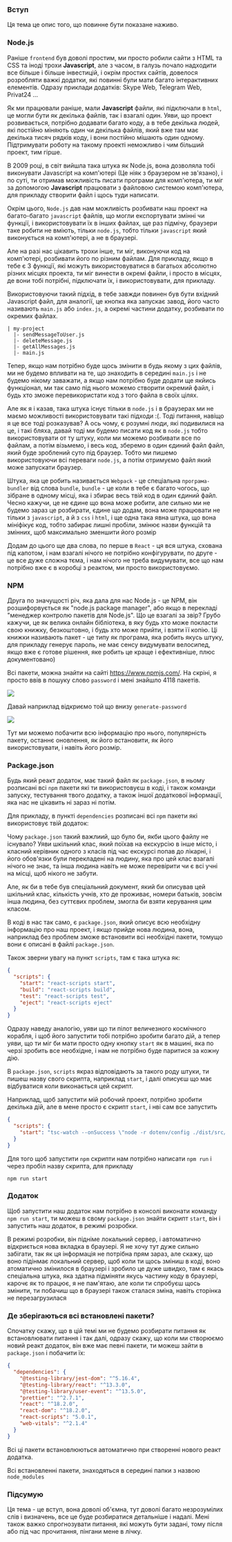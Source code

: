 ### Вступ
Ця тема це опис того, що повинне бути показане наживо. 

### Node.js

Раніше `frontend` був доволі простим, ми просто робили сайти з HTML та CSS та іноді трохи **Javascript**, але з часом, в галузь почало надходити все більше і більше інвестицій, і окрім простих сайтів, довелося розробляти важкі додатки, які повинні були мати багато інтерактивних елементів. Одразу приклади додатків: Skype Web, Telegram Web, Privat24 ... 

Як ми працювали раніше, мали **Javascript** файли, які підключали в `html`, це могли бути як декілька файлів, так і взагалі один. Уяви, що проект розвивається, потрібно додавати багато коду, а в тебе декілька людей, які постійно міняють один чи декілька файлів, який вже там має декілька тисяч рядків коду, і вони постійно мішають один одному. Підтримувати роботу на такому проекті неможливо і чим більший проект, тим гірше.

В 2009 році, в світ вийшла така штука як Node.js, вона дозволяла тобі виконувати Javascript на комп'ютері (Це ніяк з браузером не зв'язано), і по суті, ти отримав можливість писати програми для комп'ютера, ти міг за допомогою **Javascript** працювати з файловою системою комп'ютера, для прикладу створити файл і щось туди написати.

Окрім цього, `Node.js` дав нам можливість розбивати наш проект на багато-багато `javascript` файлів, що могли експортувати змінні чи функції, і використовувати їх в інших файлах, ще раз підмічу, браузери таке робити не вміють, тільки `node.js`, тобто тільки `javascript` який виконується на комп'ютері, а не в браузері.

Але на разі нас цікавить трохи інше, ти міг, виконуючи код на комп'ютері, розбивати його по різним файлам. Для прикладу, якщо в тебе є 3 функції, які можуть використовуватися в багатьох абсолютно різних місцях проекта, ти міг винести в окремі файли, і просто в місцях, де вони тобі потрібні, підключати їх, і використовувати, для прикладу.

Використовуючи такий підхід, в тебе завжди повинен був бути вхідний Javascript файл, для аналогії, це кнопка яка запускає завод, його часто називають `main.js` або `index.js`, а окремі частини додатку, розбивати по окремих файлах. 
```shell
| my-project
  |- sendMessageToUser.js
  |- deleteMessage.js
  |- getAllMessages.js
  |- main.js
```
Тепер, якщо нам потрібно буде щось змінити в будь якому з цих файлів, ми не будемо впливати на те, що знаходить в середині `main.js` і не будемо нікому заважати, а якщо нам потрібно буде додати ще якйись функціонал, ми так само під нього можемо створити окремий файл, і будь хто зможе перевикористати код з того файла в своїх цілях.

Але як я і казав, така штука існує тільки в `node.js` і в браузерах ми не маємо можливості використовувати такі підходи :(. Тоді питання, навіщо я це все тоді розказував? А ось чому, є розумні люди, які подивилися на це, і такі бляха, давай тоді ми будемо писати код як в `node.js` тобто використовувати от ту штуку, коли ми можемо розбивати все по файлам, а потім візьмемо, і весь код, зберемо в один єдиний файл файл, який буде зроблений суто під браузер. Тобто ми пишемо використовуючи всі переваги `node.js`, а потім отримуємо файл який може запускати браузер. 

Штука, яка це робить називається `Webpack` - це спеціальна `програма-bundler` від слова `bundle`, `bundle` - це коли в тебе є багато чогось, що зібране в одному місці, яка і збирає весь твій код в один єдиний файл. Чесно кажучи, це не єдине що вона може робити, але сильно ми не будемо зараз це розбирати, єдине що додам, вона може працювати не тільки з `javascript`, а й з `css` і `html`, і ще одна така явна штука, що вона мініфікує код, тобто забирає лишні пробіли, змінює назви функцій та змінних, щоб максимально зменшити його розмір

Додам до цього ще два слова, по перше в `React` - ця вся штука, схована під капотом, і нам взагалі нічого не потрібно конфігурувати, по друге - це все дуже сложна тєма, і нам нічого не треба видумувати, все що нам потрібно вже є в коробці з реактом, ми просто використовуємо.

### NPM
Друга по значущості річ, яка дала для нас Node.js - це NPM, він розшифорвується як "node.js package manager", або якщо в перекладі "менеджер контролю пакетів для Node.js". Що це взагалі за звір? Грубо кажучи, це як велика онлайн бібліотека, в яку будь хто може покласти свою книжку, безкоштовно, і будь хто може прийти, і взяти її копію. Ці книжки називають пакет - це типу як програма, яка робить якусь штуку, для прикладу генерує пароль, не має сенсу видумувати велосипед, якщо вже є готове рішення, яке робить це краще і ефективніше, плюс документовано)

Всі пакети, можна знайти на сайті https://www.npmjs.com/. На скріні, я просто ввів в пошуку слово `password` і мені знайшло 4118 пакетів.

<img src="./assets/intro-1.png" />

Давай наприклад відкриємо той що внизу `generate-password`

<img src="./assets/intro-2.png" />

Тут ми можемо побачити всю інформацію про нього, популярність пакету, останнє оновлення, як його встановити, як його використовувати, і навіть його розмір.

### Package.json
Будь який реакт додаток, має такий файл як `package.json`, в ньому розписані всі `npm` пакети які ти використовуєш в коді, і також команди запуску, тестування твого додатку, а також іншої додаткової інформації, яка нас не цікавить ні зараз ні потім.

Для прикладу, в пункті `dependencies` розписані всі `npm` пакети які використовує твій додаток:

Чому `package.json` такий важлиий, що було би, якби цього файлу не існувало? Уяви шкільний клас, який поїхав на екскурсію в інше місто, і класний керівник одного з класів під час екскурсі попав до лікарні, і його обов'язки були перекладені на людину, яка про цей клас взагалі нічого не знає, та інша людина навіть не може перевірити чи є всі учні на місці, щоб нікого не забути.

Але, як би в тебе був спеціальний документ, який би описував цей шкільний клас, кількість учнів, хто де проживає, номери батьків, зовсім інша людина, без суттєвих проблем, змогла би взяти керування цим класом.

В коді в нас так само, є `package.json`, який описує всю необхідну інформацію про наш проект, і якщо прийде нова людина, вона, наприклад без проблем зможе встановити всі необхідні пакети, томущо вони є описані в файлі `package.json`.

Також зверни увагу на пункт `scripts`, там є така штука як:
```json
{
  "scripts": {
    "start": "react-scripts start",
    "build": "react-scripts build",
    "test": "react-scripts test",
    "eject": "react-scripts eject"
  }
}
```

Одразу наведу аналогію, уяви що ти пілот величезного космічного корабля, і щоб його запустити тобі потрібно зробити багато дій, а тепер уяви, що ти міг би мати просто одну кнопку `start` як в машині, яка по черзі зробить все необхідне, і нам не потрібно буде паритися за кожну дію.

В `package.json`, `scripts` якраз відповідають за такого роду штуки, ти пишеш назву свого скрипта, наприклад `start`, і далі описуєш що має відбуватися коли виконається цей скрипт.

Наприклад, щоб запустити мій робочий проект, потрібно зробити декілька дій, але в мене просто є скрипт `start`, і нві сам все запустить

```json
{
  "scripts": {
    "start": "tsc-watch --onSuccess \"node -r dotenv/config ./dist/src/server.js\""
  }
}
```

Для того щоб запустити `npm` скрипти нам потрібно написати `npm run` і через пробіл назву скрипта, для прикладу

`npm run start`

### Додаток
Щоб запустити наш додаток нам потрібно в консолі виконати команду `npm run start`, ти можеш в свому `package.json` знайти скрипт `start`, він і запустить наш додаток, в режимі розробки. 

В режимі розробки, він підніме локальний сервер, і автоматично відкриється нова вкладка в браузері. Я не хочу тут дуже сильно забігати, так як ця інформація не потрібна прям зараз, але скажу, що воно підінмає локальний сервер, щоб коли ти щось зміниш в коді, воно атоматично змінилося в браузері і зробило це дуже швидко, там є якась спеціальна штука, яка здатна підміняти якусь частину коду в браузері, карочє як то працює, я не пам'ятаю, але коли ти спробуєш щось змінити, ти побачиш що в браузері також сталася зміна, навіть сторінка не перезагрузилася

### Де зберігаються всі встановлені пакети?
Спочатку скажу, що в цій темі ми не будемо розбирати питання як встановлювати питання і так далі, одразу скажу, що коли ми створюємо новий реакт додаток, він вже має певні пакети, ти можеш зайти в `package.json` і побачити їх:
```json
{
  "dependencies": {
    "@testing-library/jest-dom": "^5.16.4",
    "@testing-library/react": "^13.3.0",
    "@testing-library/user-event": "^13.5.0",
    "prettier": "^2.7.1",
    "react": "^18.2.0",
    "react-dom": "^18.2.0",
    "react-scripts": "5.0.1",
    "web-vitals": "^2.1.4"
  }
}
```
Всі ці пакети встановлюються автоматично при створенні нового реакт додатка.

Всі встановленні пакети, знаходяться в середині папки з назвою `node_modules`

### Підсумую
Ця тема - це вступ, вона доволі об'ємна, тут доволі багато незрозумілих слів і визначень, все це буде розбиратися детальніше і надалі. Мені також важко спрогнозувати питання, які можуть бути задані, тому після або під час прочитання, пінгани мене в лічку.
